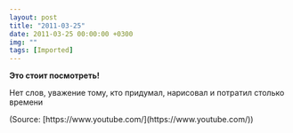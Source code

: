 ```yaml
---
layout: post
title: "2011-03-25"
date: 2011-03-25 00:00:00 +0300
img: ""
tags: [Imported]
---
```


**Это стоит посмотреть!**

Нет слов, уважение тому, кто придумал, нарисовал и потратил столько времени

<div class="attribution">(<span>Source:</span> [https://www.youtube.com/](https://www.youtube.com/))</div>